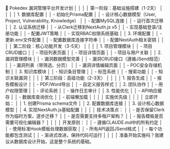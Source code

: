 🚀 Pokedex 漏洞管理平台开发计划 │
│ │
│ 第一阶段：基础设施搭建（1-2天） │
│ │
│ 1. 数据库配置 │
│ - 初始化Prisma配置 │
│ - 设计核心数据模型（User, Project, Vulnerability, Knowledge） │
│ - 配置MySQL连接 │
│ - 运行首次迁移 │
│ 2. 认证系统迁移 │
│ - 从Clerk迁移到NextAuth.js v5 │
│ - 实现基础登录/注册功能 │
│ - 配置JWT策略 │
│ - 实现RBAC权限系统基础 │
│ 3. 环境配置 │
│ - 更新.env文件配置 │
│ - 配置数据库连接字符串 │
│ - 配置NextAuth相关密钥 │
│ │
│ 第二阶段：核心功能开发（3-5天） │
│ │
│ 1. 项目管理模块 │
│ - 项目CRUD接口 │
│ - 项目列表页面 │
│ - 项目详情页面 │
│ - 项目与用户关联 │
│ 2. 漏洞管理模块 │
│ - 漏洞数据模型完善 │
│ - 漏洞CRUD接口（遵循JSend规范） │
│ - 漏洞列表（带筛选、分页） │
│ - 漏洞详情编辑页面 │
│ - POC安全存储机制 │
│ 3. 知识库模块 │
│ - 知识条目管理 │
│ - 标签系统 │
│ - 搜索功能 │
│ - 知识关联漏洞 │
│ │
│ 第三阶段：高级功能（2-3天） │
│ │
│ 1. 报告生成 │
│ - 报告模板设计 │
│ - PDF/Word导出 │
│ - 自定义报告样式 │
│ 2. 团队协作 │
│ - 用户权限管理 │
│ - 评论系统 │
│ - 操作日志审计 │
│ 3. 性能优化 │
│ - API响应缓存 │
│ - 数据库查询优化 │
│ - 前端懒加载 │
│ │
│ 实施优先级 │
│ │
│ 立即开始： │
│ 1. 创建Prisma schema文件 │
│ 2. 配置数据库连接 │
│ 3. 设计核心数据模型 │
│ 4. 实现NextAuth.js基础配置 │
│ │
│ 技术决策点： │
│ - 是否保留Clerk作为临时方案，逐步迁移？ │
│ - 是否需要支持多租户架构？ │
│ - 报告模板是否需要可视化编辑器？ │
│ │
│ 开发原则： │
│ - 遵循CLAUDE.md中的所有约定 │
│ - 使用标准Hook模板处理数据获取 │
│ - 所有API返回JSend格式 │
│ - 每个功能都包含测试 │
│ - 渐进式改进，保持代码可运行 │
│ │
│ 准备开始实施吗？我建议从数据库设计开始，这是整个系统的基础。
